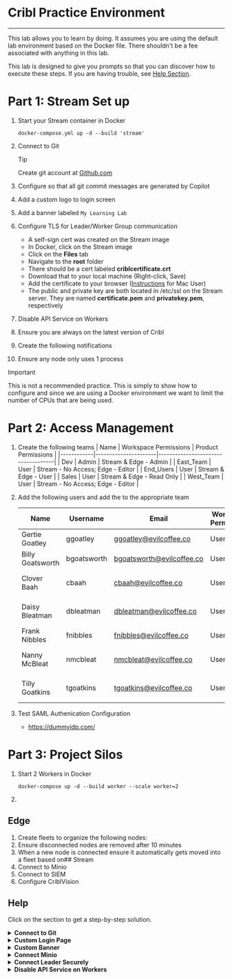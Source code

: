 # Cribl Practice Environment
---
This lab allows you to learn by doing. It assumes you are using the default lab environment based on the Docker file.  There shouldn't be a fee associated with anything in this lab. 

This lab is designed to give you prompts so that you can discover how to execute these steps. If you are having trouble, see [Help Section](#help).

<!-- ## Architecture
 ```mermaid
 flowchart TD;
     Leader-- B[Worker Group];
     Leader-- C[Edge Fleet];
    
     subgraph B[Worker Group]
       direction LR
     b1[Worker 1]
     b2[Worker 2]
     end
     subgraph C[Edge Fleet]
       direction LR
       c1[Node 1] 
       c2[Node 2]
     end
```-->

# Part 1: Stream Set up
1. Start your Stream container in Docker
   
   `docker-compose.yml up -d --build 'stream'`

2. Connect to Git

   > [!Tip]
   > Create git account at [Github.com](https://www.github.com)

3. Configure so that all git commit messages are generated by Copilot
4. Add a custom logo to login screen
5. Add a banner labeled `My Learning Lab`
6. Configure TLS for Leader/Worker Group communication
   - A self-sign cert was created on the Stream image
   - In Docker, click on the Stream image
   - Click on the **Files** tab
   - Navigate to the **root** folder
   - There should be a cert labeled **criblcertificate.crt**
   - Download that to your local machine (Right-click, Save)
   - Add the certificate to your browser ([Instructions](https://support.apple.com/guide/keychain-access/change-the-trust-settings-of-a-certificate-kyca11871/mac) for Mac User)
   - The public and private key are both located in /etc/ssl on the Stream server. They are named **certificate.pem** and **privatekey.pem**, respectively
7. Disable API Service on Workers
8. Ensure you are always on the latest version of Cribl
9. Create the following notifications
10. Ensure any node only uses 1 process
   > [!IMPORTANT]
   > This is not a recommended practice. This is simply to show how to configure and since we are using a Docker environment we want to limit the number of CPUs that are being used.

# Part 2: Access Management

1. Create the following teams
   | Name       | Workspace Permissions | Product Permissions                |
   |------------|----------------------|------------------------------------|
   | Dev        | Admin                | Stream & Edge - Admin              |
   | East_Team  | User                 | Stream - No Access; Edge - Editor  |
   | End_Users  | User                 | Stream & Edge - User               |
   | Sales      | User                 | Stream & Edge - Read Only          |
   | West_Team  | User                 | Stream - No Access; Edge - Editor  |

2. Add the following users and add the to the appropriate team 
   
   | Name            | Username     | Email                      | Workspace Permissions   | Team       | Product Permissions |
   |-----------------|-------------|----------------------------|------------------------|------------|-----------------------------|
   | Gertie Goatley  | ggoatley    | ggoatley@evilcoffee.co     | User                   | East_Team  | Stream & Edge - User        |
   | Billy Goatsworth| bgoatsworth | bgoatsworth@evilcoffee.co  | User                   | Sales      | Stream & Edge - User        |
   | Clover Baah     | cbaah       | cbaah@evilcoffee.co        | User                   | West_Team  | Stream & Edge - Admin       |
   | Daisy Bleatman  | dbleatman   | dbleatman@evilcoffee.co    | User                   | End_Users  | Stream - No Access & Edge - User |
   | Frank Nibbles   | fnibbles    | fnibbles@evilcoffee.co     | User                   | East_Team  | Stream & Edge - User        |
   | Nanny McBleat   | nmcbleat    | nmcbleat@evilcoffee.co     | User                   | Dev        | Stream - Read Only & Edge - User |
   | Tilly Goatkins  | tgoatkins   | tgoatkins@evilcoffee.co    | User                   | Dev        | Stream - User & Edge - Admin|
   
3. Test SAML Authenication Configuration
   - https://dummyidp.com/

# Part 3: Project Silos
 1. Start 2 Workers in Docker
    
    `docker-compose up -d --build worker --scale worker=2`
2. 

## Edge
1. Create fleets to organize the following nodes:
2. Ensure disconnected nodes are removed after 10 minutes
3. When a new node is connected ensure it automatically gets moved into a fleet based on## Stream
1. Connect to Minio
2. Connect to SIEM
3. Configure CriblVision

## Help
Click on the section to get a step-by-step solution.

<details>
   <summary><b>Connect to Git</b></summary>

   1. Create an account at Github
   2. Create a new repository called `cribl`
      > **Question:** Is it required that the repo is called `cribl`?
      - Visibility should be private. See [Docs](https://docs.cribl.io/stream/securing-onprem#set-your-remote-git-repo-to-private) for more info.
      - Do not include .gitignore, README.md or a license. 
      > **Question: Why shouldn't you include these?**
      >
      > Answer: [Docs](https://docs.cribl.io/stream/version-control#securing-remote-repos)
      > 
   3. Create a personal access token ([Docs](https://docs.cribl.io/stream/version-control#connecting-to-remote-with-https))
      - In Github, click on your profile picture
      - Go to Settings, Developer Settings (at the very bottom)
      - Create a classic token
      - Set the expiration to 60 days
      - Select the **repo** scope
      - Generate & copy token
   4. In your Cribl console, navigate to Settings, Global, System, Git Settings
   5. Create your remote URL using this format: `https://<username>:<token>@github.com/<owner>/<repository>.git`
   6. Change Git Authentication Type to **None**
   7. On the **Copilot** tab, toggle **Generate commit messages automatically with Cribl Copilot**
   8. Commit & Push
   9. Check to make sure changes were sent to Github
</details>

<details>
   <summary><b>Custom Login Page</b></summary>

   Follow the steps [here](https://docs.cribl.io/stream/settings-login-page/#configure-custom-login-page)

</details>

<details>
   <summary><b>Custom Banner</b></summary>

   Follow these [steps](https://docs.cribl.io/stream/settings-banners/)

</details>

<details>
   <summary><b>Connect Minio</b></summary>

   Resource: [Docs](https://docs.cribl.io/stream/destinations-minio/)

   ## MinIO Settings
   1. Create a bucket in MinIO
   2. Create an Access Key

   ### General Settings
   3. **MinIO endpoint URL:** http://minio:9000
   4. **Backpressure behavior:** Drop

   ### Authenication
   5. **Authenication method:** Manual
   6. Add your access and secret key

   ### Advanced Settings
   7. **Disk space protection:** Drop
   8. **Remove empty staging directories** Turn off
   9. **Reject unauthorized certificates:** Turn off
   10. **Verify if bucket exists:** Turn off
</details>

<details>
   <summary><b>Connect Leader Securely</b></summary>

   Follow these [steps](https://docs.cribl.io/stream/securing-communications#secure-via-the-ui)
   
</details>

<details>
   <summary><b>Disable API Service on Workers</b></summary>

   Follow these [steps](https://docs.cribl.io/stream/securing-communications#disable-api-service)
   
</details>